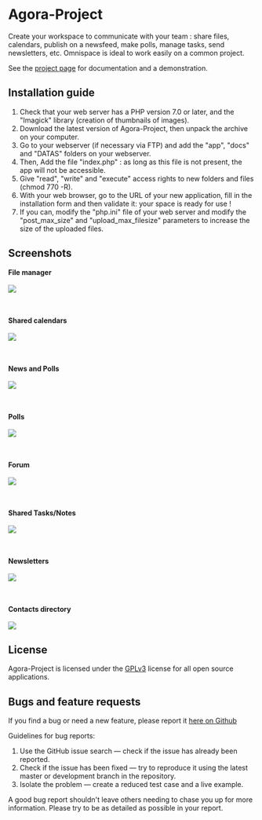 # Agora-Project 

Create your workspace to communicate with your team : share files, calendars, publish on a newsfeed, make polls, manage tasks, send newsletters, etc. Omnispace is ideal to work easily on a common project.

See the [project page](https://www.agora-project.net/?curTrad=english) for documentation and a demonstration.


## Installation guide

1. Check that your web server has a PHP version 7.0 or later, and the "Imagick" library (creation of thumbnails of images).
2. Download the latest version of Agora-Project, then unpack the archive on your computer.
3. Go to your webserver (if necessary via FTP) and add the "app", "docs" and "DATAS" folders on your webserver.
4. Then, Add the file "index.php" : as long as this file is not present, the app will not be accessible.
5. Give "read", "write" and "execute" access rights to new folders and files (chmod 770 -R).
6. With your web browser, go to the URL of your new application, fill in the installation form and then validate it: your space is ready for use !
7. If you can, modify the "php.ini" file of your web server and modify the "post_max_size" and "upload_max_filesize" parameters to increase the size of the uploaded files.


## Screenshots 
<p align="center">

  <b>File manager</b><br><br>
  <img src="https://www.agora-project.net/app/img/screenshots/file.jpg"><br><br><br>
 
  <b>Shared calendars</b><br><br>
  <img src="https://www.agora-project.net/app/img/screenshots/calendar.jpg"><br><br><br>

  <b>News and Polls</b><br><br>
  <img src="https://www.agora-project.net/app/img/screenshots/dashboard.jpg"><br><br><br>


  <b>Polls</b><br><br>
  <img src="https://www.agora-project.net/app/img/screenshots/dashboardPoll.jpg"><br><br><br>

  <b>Forum</b><br><br>
  <img src="https://www.agora-project.net/app/img/screenshots/forum.jpg"><br><br><br>

  <b>Shared Tasks/Notes</b><br><br>
  <img src="https://www.agora-project.net/app/img/screenshots/task.jpg"><br><br><br>

  <b>Newsletters</b><br><br>
  <img src="https://www.agora-project.net/app/img/screenshots/mail.jpg"><br><br><br>

  <b>Contacts directory</b><br><br>
  <img src="https://www.agora-project.net/app/img/screenshots/contact.jpg">
</p>


## License

Agora-Project is licensed under the [GPLv3](https://www.gnu.org/licenses/gpl-3.0.html) license for all open source applications.


## Bugs and feature requests

If you find a bug or need a new feature, please report it [here on Github](https://github.com/xech/agora-project/issues)

Guidelines for bug reports:

1. Use the GitHub issue search — check if the issue has already been reported.
2. Check if the issue has been fixed — try to reproduce it using the latest master or development branch in the repository.
3. Isolate the problem — create a reduced test case and a live example.

A good bug report shouldn't leave others needing to chase you up for more information.
Please try to be as detailed as possible in your report.

